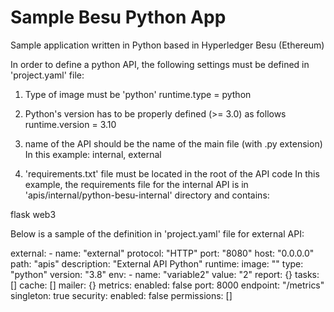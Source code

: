 # Sample Besu Python App

Sample application written in Python based in Hyperledger Besu (Ethereum)


In order to define a python API, the following settings must be defined in 'project.yaml' file:


1. Type of image must be 'python'
    runtime.type = python

2. Python's version has to be properly defined (>= 3.0) as follows
    runtime.version = 3.10

3. name of the API should be the name of the main file (with .py extension)
    In this example: internal, external

4. 'requirements.txt' file must be located in the root of the API code
    In this example, the requirements file for the internal API is in 'apis/internal/python-besu-internal' directory and contains:

flask
web3


Below is a sample of the definition in 'project.yaml' file for external API:

 external:
    - name: "external"
      protocol: "HTTP"
      port: "8080"
      host: "0.0.0.0"
      path: "apis"
      description: "External API Python"
      runtime:
        image: ""
        type: "python"
        version: "3.8"
      env:
        - name: "variable2"
          value: "2"
      report: {}
      tasks: []
      cache: []
      mailer: {}
      metrics:
        enabled: false
        port: 8000
        endpoint: "/metrics"
      singleton: true
      security:
        enabled: false
      permissions: []
